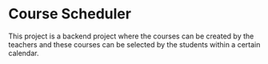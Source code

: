 # Course Scheduler

This project is a backend project where the courses can be created by the teachers and these courses can be selected by
the students within a certain calendar. 